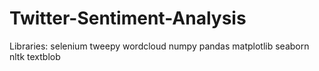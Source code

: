 # Twitter-Sentiment-Analysis
Libraries: 
selenium
tweepy
wordcloud
numpy
pandas
matplotlib
seaborn
nltk
textblob
